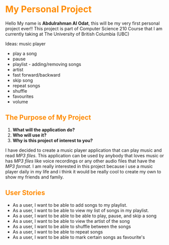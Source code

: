 
<span style="color:darkorange">

# My Personal Project

</span>

Hello My name is **Abdulrahman Al Odat**, this will be my very first personal project ever!!
This project is part of Computer Science 210 Course that I am currently
taking at The University of British Columbia (UBC)



Ideas:
music player
- play a song 
- pause 
- playlist - adding/removing songs
- artist 
- fast forward/backward 
- skip song
- repeat songs
- shuffle 
- favourites
- volume 

<span style="color:darkorange">

## The Purpose of My Project

</span>


1. **What will the application do?**
2. **Who will use it?**
3. **Why is this project of interest to you?**



I have decided to create a music player application that can play music and read *MP3 files*.
This application can be used by anybody that loves music or has *MP3 files* like voice recordings or any other audio files that have the *MP3 format*. 
I am really interested in this project because i use a music player daily in my life and i think it would be really cool to create my own to show my friends and family.



<span style="color:darkorange">

## User Stories

</span>

- As a user, I want to be able to add songs to my playlist. 
- As a user, I want to be able to view my list of songs in my playlist.
- As a user, I want to be able to be able to play, pause, and skip a song
- As a user, I want to be able to view the artist of the song
- As a user, I want to be able to shuffle between the songs
- As a user, I want to be able to repeat songs
- As a user, I want to be able to mark certain songs as favourite's